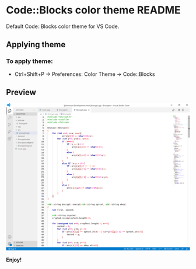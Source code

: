 # Code::Blocks color theme README

Default Code::Blocks color theme for VS Code.

## Applying theme

### To apply theme:

* Ctrl+Shift+P -> Preferences: Color Theme -> Code::Blocks

## Preview

![Preview 1](preview/preview_1.png)

**Enjoy!**
